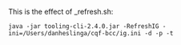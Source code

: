 This is the effect of _refresh.sh:

```
java -jar tooling-cli-2.4.0.jar -RefreshIG -ini=/Users/danheslinga/cqf-bcc/ig.ini -d -p -t
```